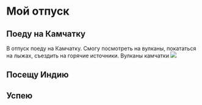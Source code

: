 # Мой отпуск

## Поеду на **Камчатку**
 В отпуск поеду на Камчатку. Смогу посмотреть на вулканы, покататься на лыжах, съездить на горячие источники.
 Вулканы камчатки
![]("123.jpg")

## Посещу **Индию**

## Успею